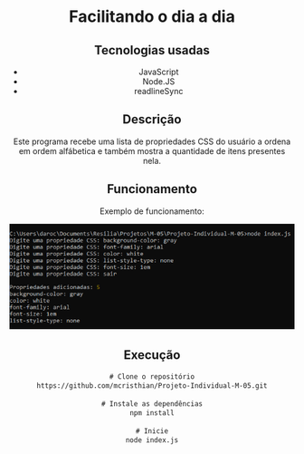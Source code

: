 <div align='center'>
<h1>Facilitando o dia a dia</h1>

## Tecnologias usadas
- JavaScript
- Node.JS
- readlineSync

## Descrição
<p>Este programa recebe uma lista de propriedades CSS do usuário a ordena em ordem alfábetica e também mostra a quantidade de itens presentes nela.</p>

## Funcionamento
<p>Exemplo de funcionamento:</p>

![img](./img/example.png)

## Execução
```
# Clone o repositório
https://github.com/mcristhian/Projeto-Individual-M-05.git

# Instale as dependências
npm install

# Inicie
node index.js
```

</div
